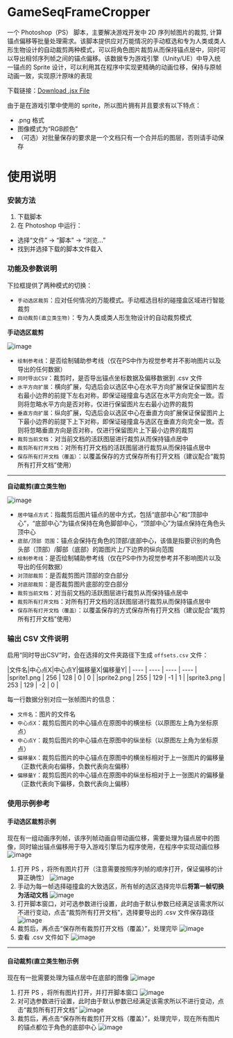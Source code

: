 # GameSeqFrameCropper

一个 Photoshop（PS） 脚本，主要解决游戏开发中 2D 序列帧图片的裁剪, 计算锚点偏移等批量处理需求。该脚本提供应对万能情况的手动框选和专为人类或类人形生物设计的自动裁剪两种模式，可以将角色图片裁剪从而保持锚点居中，同时可以导出相邻序列帧之间的锚点偏移。该数据专为游戏引擎（Unity/UE）中导入统一锚点的 Sprite 设计，可以利用其在程序中实现更精确的动画位移，保持与原帧动画一致，实现原汁原味的表现

下载链接：[Download .jsx File](https://github.com/CCCCCO2/GameSeqFrameCropper/releases/download/v2.0/GameSeqFrameCropper.jsx)


由于是在游戏引擎中使用的 sprite，所以图片拥有并且要求有以下特点：

- .png 格式
- 图像模式为“RGB颜色”
- （可选）对批量保存的要求是一个文档只有一个合并后的图层，否则请手动保存

# 使用说明
### 安装方法

1. 下载脚本
2. 在 Photoshop 中运行：
  - 选择“文件” -> “脚本” -> “浏览...”
  - 找到并选择下载的脚本文件载入

### 功能及参数说明

下拉框提供了两种模式的切换：

- `手动选区裁剪`：应对任何情况的万能模式。手动框选目标的碰撞盒区域进行智能裁剪
- `自动裁剪(直立类生物)`：专为人类或类人形生物设计的自动裁剪模式

**手动选区裁剪**

![image](image/ScriptUIDialogInPS_ManualCropGroup.png)

- `绘制参考线`：是否绘制辅助参考线（仅在PS中作为视觉参考并不影响图片以及导出的任何数据）
- `同时导出CSV`：裁剪时，是否导出锚点坐标数据及偏移数据到 .csv 文件
- `水平方向扩展`：横向扩展，勾选后会以选区中心在水平方向扩展保证保留图片左右最小边界的前提下左右对称，即保证碰撞盒与选区在水平方向完全一致。否则将忽略水平方向是否对称，仅进行保留图片左右最小边界的裁剪
- `垂直方向扩展`：纵向扩展，勾选后会以选区中心在垂直方向扩展保证保留图片上下最小边界的前提下上下对称，即保证碰撞盒与选区在垂直方向完全一致。否则将忽略垂直方向是否对称，仅进行保留图片上下最小边界的裁剪
- `裁剪当前文档`：对当前文档的活跃图层进行裁剪从而保持锚点居中
- `裁剪所有打开文档`：对所有打开文档的活跃图层进行裁剪从而保持锚点居中
- `保存所有打开文档（覆盖）`：以覆盖保存的方式保存所有打开文档（建议配合“裁剪所有打开文档”使用）

*****

**自动裁剪(直立类生物)**

![image](image/ScriptUIDialogInPS_BipedAutoCropGroup.png)

- `居中锚点方式`：指裁剪后图片锚点的居中方式，包括“底部中心”和“顶部中心”，“底部中心”为锚点保持在角色脚部中心，“顶部中心”为锚点保持在角色头顶中心
- `底部/顶部 范围`：锚点会保持在角色的顶部/底部中心，该值是指要识别的角色头部（顶部）/脚部（底部）的距图片上/下边界的纵向范围
- `绘制参考线`：是否绘制辅助参考线（仅在PS中作为视觉参考并不影响图片以及导出的任何数据）
- `对顶部裁剪`：是否裁剪图片顶部的空白部分
- `对底部裁剪`：是否裁剪图片底部的空白部分
- `裁剪当前文档`：对当前文档的活跃图层进行裁剪从而保持锚点居中
- `裁剪所有打开文档`：对所有打开文档的活跃图层进行裁剪从而保持锚点居中
- `保存所有打开文档（覆盖）`：以覆盖保存的方式保存所有打开文档（建议配合“裁剪所有打开文档”使用）

### 输出 CSV 文件说明

启用“同时导出CSV”时，会在选择的文件夹路径下生成 `offsets.csv` 文件：

|文件名|中心点X|中心点Y|偏移量X|偏移量Y|
|  ----  | ----  |  ----  | ----  |
|sprite1.png | 256 | 128 | 0 | 0 |
|sprite2.png | 255 | 129 | -1 | 1 |
|sprite3.png | 253 | 129 | -2 | 0 |

每一行数据分别对应一张帧图片的信息：

- `文件名`：图片的文件名
- `中心点X`：裁剪后图片的中心锚点在原图中的横坐标（以原图左上角为坐标原点）
- `中心点Y`：裁剪后图片的中心锚点在原图中的纵坐标（以原图左上角为坐标原点）
- `偏移量X`：裁剪后图片的中心锚点在原图中的横坐标相对于上一张图片的偏移量（正数代表向右偏移，负数代表向左偏移）
- `偏移量Y`：裁剪后图片的中心锚点在原图中的纵坐标相对于上一张图片的偏移量（正数代表向下偏移，负数代表向上偏移）

### 使用示例参考

#### 手动选区裁剪示例

现在有一组动画序列帧，该序列帧动画自带动画位移，需要处理为锚点居中的图像，同时输出锚点偏移用于导入游戏引擎后为程序使用，在程序中实现动画位移
![image](image/ManualCrop_SpritesTodoLists.png)
1. 打开 PS ，将所有图片打开（注意需要按照序列帧的顺序打开，保证偏移的计算正确性）
![image](image/ManualCrop_OpenFilesAndScripts.png)
2. 手动为每一帧选择碰撞盒的大致选区，所有帧的选区选择完毕后**将第一帧切换为活动文档**
![image](image/ManualCrop_Select.png)
3. 打开脚本窗口，对可选参数进行设置，此时由于默认参数已经满足该需求所以不进行变动，点击“裁剪所有打开文档”，选择要导出的 .csv 文件保存路径
![image](image/ManualCrop_CropAllOpenedDocument.png)
4. 裁剪后，再点击“保存所有裁剪打开文档（覆盖）”，处理完毕
![image](image/ManualCrop_SpritesAfterCrop.png)
5. 查看 .csv 文件如下
![image](image/ManualCrop_ExportedCSVFile.png)

*****

#### 自动裁剪(直立类生物)示例

现在有一批需要处理为锚点居中在底部的图像
![image](image/SpritesTodoLists.png)
1. 打开 PS ，将所有图片打开，并打开脚本窗口
![image](image/OpenFilesAndScripts.png)
2. 对可选参数进行设置，此时由于默认参数已经满足该需求所以不进行变动，点击“裁剪所有打开文档”
![image](image/CropAllOpenedDocument.png)
3. 裁剪后，再点击“保存所有裁剪打开文档（覆盖）”，处理完毕，现在所有图片的锚点都位于角色的底部中心
![image](image/SpritesAfterCenterLists.png)
